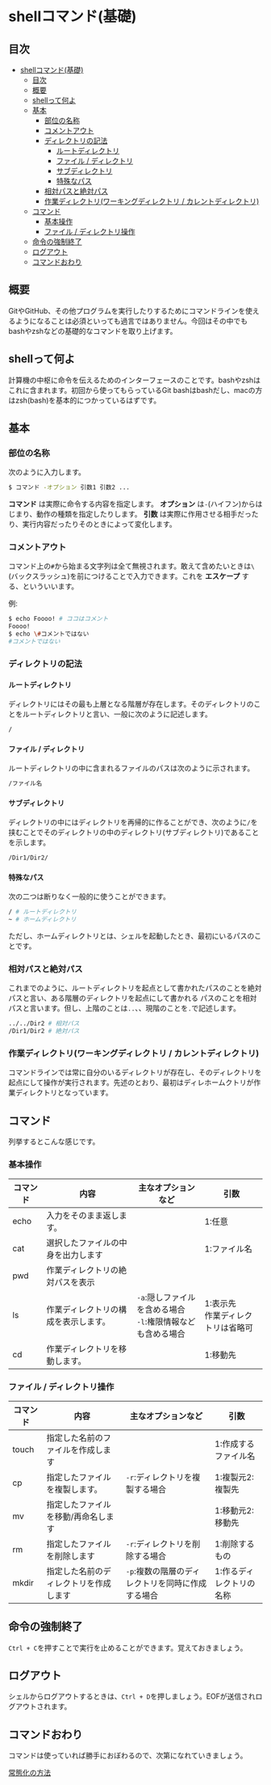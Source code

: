 # shellコマンド(基礎)
## 目次
<!-- TOC -->

- [shellコマンド(基礎)](#shellコマンド基礎)
    - [目次](#目次)
    - [概要](#概要)
    - [shellって何よ](#shellって何よ)
    - [基本](#基本)
        - [部位の名称](#部位の名称)
        - [コメントアウト](#コメントアウト)
        - [ディレクトリの記法](#ディレクトリの記法)
            - [ルートディレクトリ](#ルートディレクトリ)
            - [ファイル / ディレクトリ](#ファイル--ディレクトリ)
            - [サブディレクトリ](#サブディレクトリ)
            - [特殊なパス](#特殊なパス)
        - [相対パスと絶対パス](#相対パスと絶対パス)
        - [作業ディレクトリ(ワーキングディレクトリ / カレントディレクトリ)](#作業ディレクトリワーキングディレクトリ--カレントディレクトリ)
    - [コマンド](#コマンド)
        - [基本操作](#基本操作)
        - [ファイル / ディレクトリ操作](#ファイル--ディレクトリ操作)
    - [命令の強制終了](#命令の強制終了)
    - [ログアウト](#ログアウト)
    - [コマンドおわり](#コマンドおわり)

<!-- /TOC -->
## 概要
GitやGitHub、その他プログラムを実行したりするためにコマンドラインを使えるようになることは必須といっても過言ではありません。今回はその中でもbashやzshなどの基礎的なコマンドを取り上げます。
## shellって何よ
計算機の中枢に命令を伝えるためのインターフェースのことです。bashやzshはこれに含まれます。初回から使ってもらっているGit bashはbashだし、macの方はzsh(bash)を基本的につかっているはずです。

## 基本
### 部位の名称
次のように入力します。

```sh
$ コマンド -オプション 引数1 引数2 ...
```

**コマンド**
は実際に命令する内容を指定します。
**オプション**
は`-`(ハイフン)からはじまり、動作の種類を指定したりします。
**引数**
は実際に作用させる相手だったり、実行内容だったりそのときによって変化します。

### コメントアウト
コマンド上の`#`から始まる文字列は全て無視されます。敢えて含めたいときは`\`(バックスラッシュ)を前につけることで入力できます。これを
**エスケープ**
する、といういいます。

例:

```sh
$ echo Foooo! # ココはコメント
Foooo!
$ echo \#コメントではない
#コメントではない
```

### ディレクトリの記法
#### ルートディレクトリ
ディレクトリにはその最も上層となる階層が存在します。そのディレクトリのことをルートディレクトリと言い、一般に次のように記述します。

```sh
/
```

#### ファイル / ディレクトリ
ルートディレクトリの中に含まれるファイルのパスは次のように示されます。
```sh
/ファイル名
```

#### サブディレクトリ
ディレクトリの中にはディレクトリを再帰的に作ることができ、次のように`/`を挟むことでそのディレクトリの中のディレクトリ(サブディレクトリ)であることを示します。

```sh
/Dir1/Dir2/
```

#### 特殊なパス
次の二つは断りなく一般的に使うことができます。

```sh
/ # ルートディレクトリ
~ # ホームディレクトリ
```

ただし、ホームディレクトリとは、シェルを起動したとき、最初にいるパスのことです。

### 相対パスと絶対パス
これまでのように、ルートディレクトリを起点として書かれたパスのことを絶対パスと言い、ある階層のディレクトリを起点にして書かれる パスのことを相対パスと言います。但し、上階のことは`..`、、現階のことを`.`で記述します。

```sh
../../Dir2 # 相対パス
/Dir1/Dir2 # 絶対パス
```

### 作業ディレクトリ(ワーキングディレクトリ / カレントディレクトリ)
コマンドラインでは常に自分のいるディレクトリが存在し、そのディレクトリを起点にして操作が実行されます。先述のとおり、最初はディレホームクトリが作業ディレクトリとなっています。

## コマンド
列挙するとこんな感じです。

### 基本操作
|コマンド|内容|主なオプションなど|引数|
| --- | --- | --- | --- |
|echo|入力をそのまま返します。||1:任意|
|cat|選択したファイルの中身を出力します||1:ファイル名|
|pwd|作業ディレクトリの絶対パスを表示|||
|ls|作業ディレクトリの構成を表示します。|`-a`:隠しファイルを含める場合<br>`-l`:権限情報なども含める場合|1:表示先<br>作業ディレクトリは省略可|
|cd|作業ディレクトリを移動します。||1:移動先|

### ファイル / ディレクトリ操作
|コマンド|内容|主なオプションなど|引数|
| --- | --- | --- | --- |
|touch|指定した名前のファイルを作成します||1:作成するファイル名|
|cp|指定したファイルを複製します。|`-r`:ディレクトリを複製する場合|1:複製元2:複製先|
|mv|指定したファイルを移動/再命名します||1:移動元2:移動先|
|rm|指定したファイルを削除します|`-r`:ディレクトリを削除する場合|1:削除するもの|
|mkdir|指定した名前のディレクトリを作成します|`-p`:複数の階層のディレクトリを同時に作成する場合|1:作るディレクトリの名称|


## 命令の強制終了
`Ctrl + C`を押すことで実行を止めることができます。覚えておきましょう。

## ログアウト
シェルからログアウトするときは、`Ctrl + D`を押しましょう。EOFが送信されログアウトされます。

## コマンドおわり
コマンドは使っていれば勝手におぼわるので、次第になれていきましょう。

[常態化の方法](git.md)